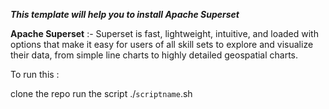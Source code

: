 ***This template will help you to install Apache Superset***

**Apache Superset** :-  Superset is fast, lightweight, intuitive, and loaded with options that make it easy for users of all skill sets to explore and visualize their data, from simple line charts to highly detailed geospatial charts.

To run this :

clone the repo
run the script ./`scriptname`.sh